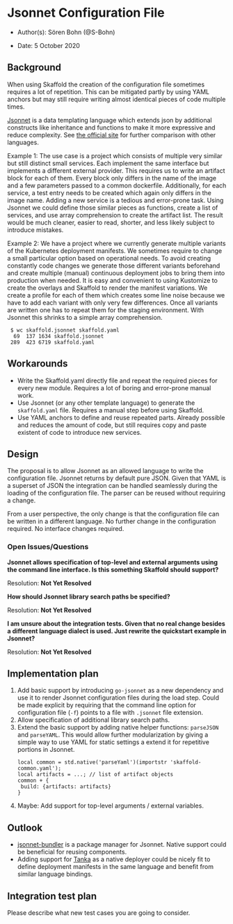 # Jsonnet Configuration File

* Author(s): Sören Bohn (@S-Bohn)
<!-- * Design Shepherd: -->
* Date: 5 October 2020
<!-- * Status: [Reviewed/Cancelled/Under implementation/Complete] -->

## Background

When using Skaffold the creation of the configuration file sometimes requires a lot of repetition. This can be mitigated partly by using YAML anchors but may still require writing almost identical pieces of code multiple times. 

[Jsonnet](https://jsonnet.org) is a data templating language which extends json by additional constructs like inheritance and functions to make it more expressive and reduce complexity. See [the official site](https://jsonnet.org/articles/comparisons.html) for further comparison with other languages.

Example 1: The use case is a project which consists of multiple very similar but still distinct small services. Each implement the same interface but implements a different external provider. This requires us to write an artifact block for each of them. Every block only differs in the name of the image and a few parameters passed to a common dockerfile. Additionally, for each service, a test entry needs to be created which again only differs in the image name. Adding a new service is a tedious and error-prone task. Using Jsonnet we could define those similar pieces as functions, create a list of services, and use array comprehension to create the artifact list. The result would be much cleaner, easier to read, shorter, and less likely subject to introduce mistakes.

Example 2: We have a project where we currently generate multiple variants of the Kubernetes deployment manifests. We sometimes require to change a small particular option based on operational needs. To avoid creating constantly code changes we generate those different variants beforehand and create multiple (manual) continuous deployment jobs to bring them into production when needed. It is easy and convenient to using Kustomize to create the overlays and Skaffold to render the manifest variations. We create a profile for each of them which creates some line noise because we have to add each variant with only very few differences. Once all variants are written one has to repeat them for the staging environment. With Jsonnet this shrinks to a simple array comprehension.
```
 $ wc skaffold.jsonnet skaffold.yaml
  69  137 1634 skaffold.jsonnet
 289  423 6719 skaffold.yaml
```

## Workarounds
* Write the Skaffold.yaml directly file and repeat the required pieces for every new module. Requires a lot of boring and error-prone manual work.
* Use Jsonnet (or any other template language) to generate the `skaffold.yaml` file. Requires a manual step before using Skaffold.
* Use YAML anchors to define and reuse repeated parts. Already possible and reduces the amount of code, but still requires copy and paste existent of code to introduce new services.

## Design

The proposal is to allow Jsonnet as an allowed language to write the configuration file. Jsonnet returns by default pure JSON. Given that YAML is a superset of JSON the integration can be handled seamlessly during the loading of the configuration file. The parser can be reused without requiring a change.

From a user perspective, the only change is that the configuration file can be written in a different language. No further change in the configuration required. No interface changes required.

### Open Issues/Questions

**Jsonnet allows specification of top-level and external arguments using the command line interface. Is this something Skaffold should support?**

Resolution: __Not Yet Resolved__

**How should Jsonnet library search paths be specified?**

Resolution: __Not Yet Resolved__

**I am unsure about the integration tests. Given that no real change besides a different language dialect is used. Just rewrite the quickstart example in Jsonnet?**

Resolution: __Not Yet Resolved__

## Implementation plan

1. Add basic support by introducing `go-jsonnet` as a new dependency and use it to render Jsonnet configuration files during the load step. Could be made explicit by requiring that the command line option for configuration file (`-f`) points to a file with `.jsonnet` file extension.
2. Allow specification of additional library search paths.
3. Extend the basic support by adding native helper functions: `parseJSON` and `parseYAML`. This would allow further modularization by giving a simple way to use YAML for static settings a extend it for repetitive portions in Jsonnet.
   ```
   local common = std.native('parseYaml')(importstr 'skaffold-common.yaml');
   local artifacts = ...; // list of artifact objects
   common + {
   	build: {artifacts: artifacts}
   }
   ```
4. Maybe: Add support for top-level arguments / external variables.

## Outlook

* [jsonnet-bundler](https://github.com/jsonnet-bundler/jsonnet-bundler) is a package manager for Jsonnet. Native support could be beneficial for reusing components.
* Adding support for [Tanka](https://tanka.dev/) as a native deployer could be nicely fit to define deployment manifests in the same language and benefit from similar language bindings.

## Integration test plan

Please describe what new test cases you are going to consider.
